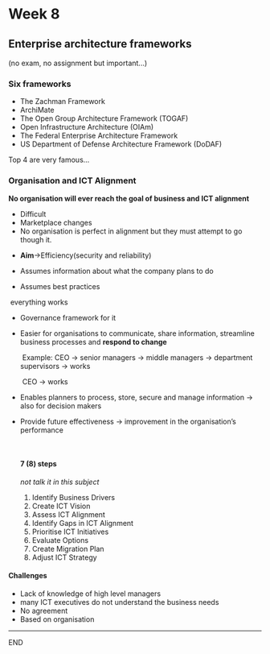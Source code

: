 # Week 8



## Enterprise architecture frameworks

(no exam, no assignment but important...)



### Six frameworks

* The Zachman Framework
* ArchiMate 
* The Open Group Architecture Framework (TOGAF) 
* Open Infrastructure Architecture (OIAm)
* The Federal Enterprise Architecture Framework 
* US Department of Defense Architecture Framework (DoDAF)

Top 4 are very famous...



### Organisation and ICT Alignment



**No organisation will ever reach the goal of business and ICT alignment**

- Difficult
- Marketplace changes
- No organisation is perfect in alignment but they must attempt to go though it.



* **Aim**->Efficiency(security and reliability)


* Assumes information about what the company plans to do
* Assumes best practices

​		 everything works

* Governance framework for it

* Easier for organisations to communicate, share information, streamline business processes and **respond to change**

  ​	Example: CEO -> senior managers -> middle managers -> department supervisors -> works

  ​			CEO -> works

* Enables planners to process, store, secure and manage information -> also for decision makers

* Provide future effectiveness -> improvement in the organisation’s performance

  ​

  #### 7 (8) steps    

  *not talk it in this subject*

  1. Identify Business Drivers 
  2. Create ICT Vision
  3. Assess ICT Alignment
  4. Identify Gaps in ICT Alignment
  5. Prioritise ICT Initiatives
  6. Evaluate Options
  7. Create Migration Plan
  8. Adjust ICT Strategy



#### Challenges

* Lack of knowledge of high level managers
* many ICT executives do not understand the business needs
* No agreement
* Based on organisation







----

END